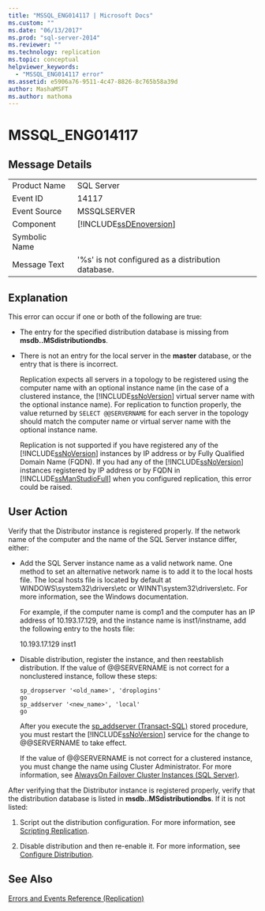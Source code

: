 ```yaml
---
title: "MSSQL_ENG014117 | Microsoft Docs"
ms.custom: ""
ms.date: "06/13/2017"
ms.prod: "sql-server-2014"
ms.reviewer: ""
ms.technology: replication
ms.topic: conceptual
helpviewer_keywords: 
  - "MSSQL_ENG014117 error"
ms.assetid: e5906a76-9511-4c47-8826-8c765b58a39d
author: MashaMSFT
ms.author: mathoma
---
```

# MSSQL_ENG014117
    
## Message Details  
  
|||  
|-|-|  
|Product Name|SQL Server|  
|Event ID|14117|  
|Event Source|MSSQLSERVER|  
|Component|[!INCLUDE[ssDEnoversion](../../includes/ssdenoversion-md.md)]|  
|Symbolic Name||  
|Message Text|'%s' is not configured as a distribution database.|  
  
## Explanation  
 This error can occur if one or both of the following are true:  
  
-   The entry for the specified distribution database is missing from **msdb..MSdistributiondbs**.  
  
-   There is not an entry for the local server in the **master** database, or the entry that is there is incorrect.  
  
     Replication expects all servers in a topology to be registered using the computer name with an optional instance name (in the case of a clustered instance, the [!INCLUDE[ssNoVersion](../../includes/ssnoversion-md.md)] virtual server name with the optional instance name). For replication to function properly, the value returned by `SELECT @@SERVERNAME` for each server in the topology should match the computer name or virtual server name with the optional instance name.  
  
     Replication is not supported if you have registered any of the [!INCLUDE[ssNoVersion](../../includes/ssnoversion-md.md)] instances by IP address or by Fully Qualified Domain Name (FQDN). If you had any of the [!INCLUDE[ssNoVersion](../../includes/ssnoversion-md.md)] instances registered by IP address or by FQDN in [!INCLUDE[ssManStudioFull](../../includes/ssmanstudiofull-md.md)] when you configured replication, this error could be raised.  
  
## User Action  
 Verify that the Distributor instance is registered properly. If the network name of the computer and the name of the SQL Server instance differ, either:  
  
-   Add the SQL Server instance name as a valid network name. One method to set an alternative network name is to add it to the local hosts file. The local hosts file is located by default at WINDOWS\system32\drivers\etc or WINNT\system32\drivers\etc. For more information, see the Windows documentation.  
  
     For example, if the computer name is comp1 and the computer has an IP address of 10.193.17.129, and the instance name is inst1/instname, add the following entry to the hosts file:  
  
     10.193.17.129 inst1  
  
-   Disable distribution, register the instance, and then reestablish distribution. If the value of @@SERVERNAME is not correct for a nonclustered instance, follow these steps:  
  
    ```  
    sp_dropserver '<old_name>', 'droplogins'  
    go  
    sp_addserver '<new_name>', 'local'  
    go  
    ```  
  
     After you execute the [sp_addserver &#40;Transact-SQL&#41;](/sql/relational-databases/system-stored-procedures/sp-addserver-transact-sql) stored procedure, you must restart the [!INCLUDE[ssNoVersion](../../includes/ssnoversion-md.md)] service for the change to @@SERVERNAME to take effect.  
  
     If the value of @@SERVERNAME is not correct for a clustered instance, you must change the name using Cluster Administrator. For more information, see [AlwaysOn Failover Cluster Instances (SQL Server)](../../sql-server/failover-clusters/windows/always-on-failover-cluster-instances-sql-server.md).  
  
 After verifying that the Distributor instance is registered properly, verify that the distribution database is listed in **msdb..MSdistributiondbs**. If it is not listed:  
  
1.  Script out the distribution configuration. For more information, see [Scripting Replication](scripting-replication.md).  
  
2.  Disable distribution and then re-enable it. For more information, see [Configure Distribution](configure-distribution.md).  
  
## See Also  
 [Errors and Events Reference &#40;Replication&#41;](errors-and-events-reference-replication.md)  
  
  

